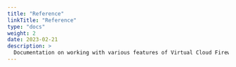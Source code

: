 ```yaml
---
title: "Reference"
linkTitle: "Reference"
type: "docs"
weight: 2
date: 2023-02-21
description: >
  Documentation on working with various features of Virtual Cloud Firewall - pluscloud open
---
```

